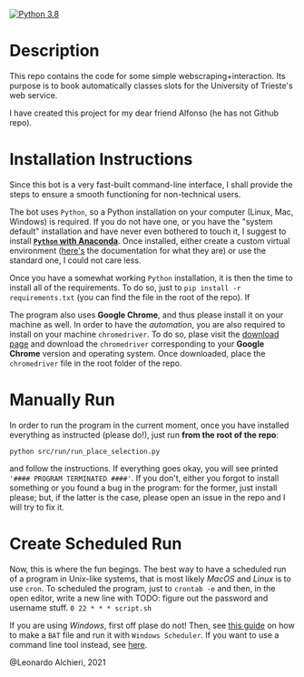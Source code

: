 [![Python 3.8](https://img.shields.io/badge/python-3.8-blue.svg)](https://www.python.org/downloads/release/python-380/)


# Description

This repo contains the code for some simple webscraping+interaction. Its purpose is to book automatically classes slots for the University of Trieste's web service.

I have created this project for my dear friend Alfonso (he has not Github repo).

# Installation Instructions

Since this bot is a very fast-built command-line interface, I shall provide the steps to ensure a smooth functioning for non-technical users.

The bot uses `Python`, so a Python installation on your computer (Linux, Mac, Windows) is required. If you do not have one, or you have the "system default" installation and have never even bothered to touch it, I suggest to install [**`Python` with Anaconda**](https://www.anaconda.com/products/individual). Once installed, either create a custom virtual environment ([here's](https://docs.conda.io/projects/conda/en/latest/user-guide/tasks/manage-environments.html) the documentation for what they are) or use the standard one, I could not care less.

Once you have a somewhat working `Python` installation, it is then the time to install all of the requirements. To do so, just to `pip install -r requirements.txt` (you can find the file in the root of the repo). If 

The program also uses **Google Chrome**, and thus please install it on your machine as well. In order to have the *automation*, you are also required to install on your machine `chromedriver`. To do so, plase visit the [download page](https://chromedriver.chromium.org/downloads) and download the `chromedriver` corresponding to your **Google Chrome** version and operating system.
Once downloaded, place the `chromedriver` file in the root folder of the repo.

# Manually Run

In order to run the program in the current moment, once you have installed everything as instructed (please do!), just run **from the root of the repo**:
```
python src/run/run_place_selection.py
```
and follow the instructions. If everything goes okay, you will see printed `'#### PROGRAM TERMINATED ####'`. If you don't, either you forgot to install something or you found a bug in the program: for the former, just install please; but, if the latter is the case, please open an issue in the repo and I will try to fix it.

# Create Scheduled Run

Now, this is where the fun begings. The best way to have a scheduled run of a program in Unix-like systems, that is most likely *MacOS* and *Linux* is to use `cron`. To scheduled the program, just to `crontab -e` and then, in the open editor, write a new line with 
TODO: figure out the password and username stuff.
```0 22 * * * script.sh```

If you are using *Windows*, first off plase do not! Then, see [this guide](https://datatofish.com/python-script-windows-scheduler/) on how to make a `BAT` file and run it with `Windows Scheduler`.
If you want to use a command line tool instead, see [here](https://ss64.com/nt/schtasks.html).

@Leonardo Alchieri, 2021
